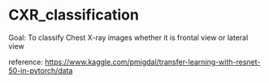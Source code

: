 # CXR_classification
Goal: To classify Chest X-ray images whether it is frontal view or lateral view

reference: https://www.kaggle.com/pmigdal/transfer-learning-with-resnet-50-in-pytorch/data
